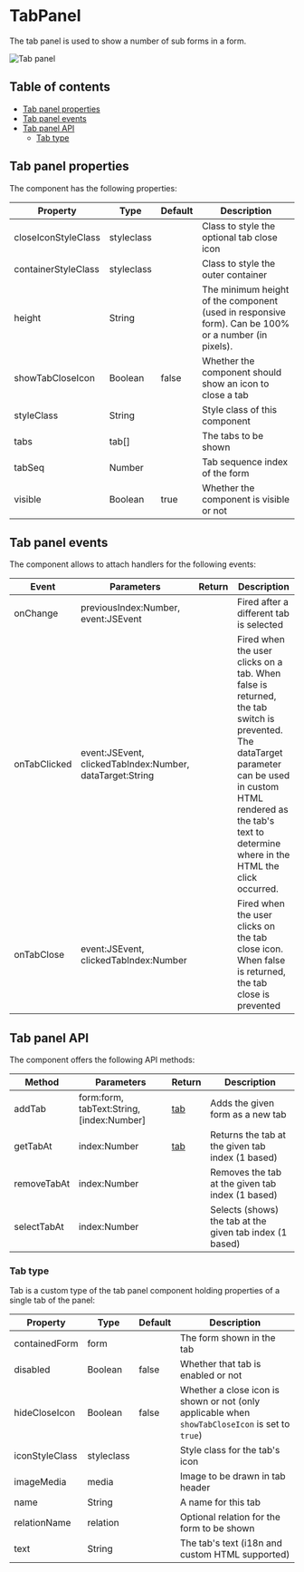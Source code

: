 # TabPanel

The tab panel is used to show a number of sub forms in a form.

![Tab panel](https://github.com/Servoy/bootstrapcomponents/wiki/images/tabpanel.png)

## Table of contents

* [Tab panel properties](tab-panel.md#tab-panel-properties)
* [Tab panel events](tab-panel.md#tab-panel-events)
* [Tab panel API](tab-panel.md#tab-panel-api)
  * [Tab type](tab-panel.md#tab-type)

## Tab panel properties

The component has the following properties:

| Property            | Type       | Default | Description                                                                                         |
| ------------------- | ---------- | ------- | --------------------------------------------------------------------------------------------------- |
| closeIconStyleClass | styleclass |         | Class to style the optional tab close icon                                                          |
| containerStyleClass | styleclass |         | Class to style the outer container                                                                  |
| height              | String     |         | The minimum height of the component (used in responsive form). Can be 100% or a number (in pixels). |
| showTabCloseIcon    | Boolean    | false   | Whether the component should show an icon to close a tab                                            |
| styleClass          | String     |         | Style class of this component                                                                       |
| tabs                | tab\[]     |         | The tabs to be shown                                                                                |
| tabSeq              | Number     |         | Tab sequence index of the form                                                                      |
| visible             | Boolean    | true    | Whether the component is visible or not                                                             |

## Tab panel events

The component allows to attach handlers for the following events:

| Event        | Parameters                                               | Return | Description                                                                                                                                                                                                                 |
| ------------ | -------------------------------------------------------- | ------ | --------------------------------------------------------------------------------------------------------------------------------------------------------------------------------------------------------------------------- |
| onChange     | previousIndex:Number, event:JSEvent                      |        | Fired after a different tab is selected                                                                                                                                                                                     |
| onTabClicked | event:JSEvent, clickedTabIndex:Number, dataTarget:String |        | Fired when the user clicks on a tab. When false is returned, the tab switch is prevented. The dataTarget parameter can be used in custom HTML rendered as the tab's text to determine where in the HTML the click occurred. |
| onTabClose   | event:JSEvent, clickedTabIndex:Number                    |        | Fired when the user clicks on the tab close icon. When false is returned, the tab close is prevented                                                                                                                        |

## Tab panel API

The component offers the following API methods:

| Method      | Parameters                                 | Return                       | Description                                              |
| ----------- | ------------------------------------------ | ---------------------------- | -------------------------------------------------------- |
| addTab      | form:form, tabText:String, \[index:Number] | [tab](tab-panel.md#tab-type) | Adds the given form as a new tab                         |
| getTabAt    | index:Number                               | [tab](tab-panel.md#tab-type) | Returns the tab at the given tab index (1 based)         |
| removeTabAt | index:Number                               |                              | Removes the tab at the given tab index (1 based)         |
| selectTabAt | index:Number                               |                              | Selects (shows) the tab at the given tab index (1 based) |

### Tab type

Tab is a custom type of the tab panel component holding properties of a single tab of the panel:

| Property       | Type       | Default | Description                                                                                     |
| -------------- | ---------- | ------- | ----------------------------------------------------------------------------------------------- |
| containedForm  | form       |         | The form shown in the tab                                                                       |
| disabled       | Boolean    | false   | Whether that tab is enabled or not                                                              |
| hideCloseIcon  | Boolean    | false   | Whether a close icon is shown or not (only applicable when `showTabCloseIcon` is set to `true`) |
| iconStyleClass | styleclass |         | Style class for the tab's icon                                                                  |
| imageMedia     | media      |         | Image to be drawn in tab header                                                                 |
| name           | String     |         | A name for this tab                                                                             |
| relationName   | relation   |         | Optional relation for the form to be shown                                                      |
| text           | String     |         | The tab's text (i18n and custom HTML supported)                                                 |
